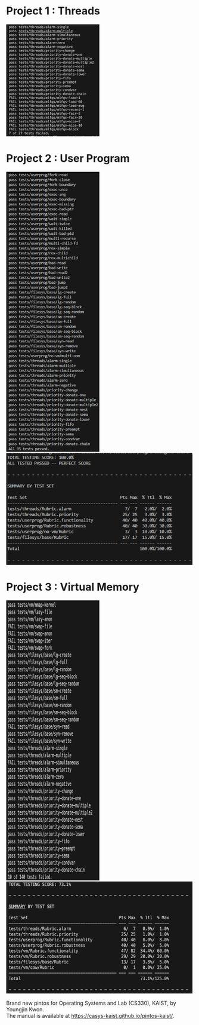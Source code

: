 # Project 1 : Threads
<img width="250" height="300" src="/result_images/project1.png">

# Project 2 : User Program
<img width="250" height="750" src="/result_images/project2_full_test.png">
<img width="500" height="300" src="/result_images/project2_summary.png">

# Project 3 : Virtual Memory
<img width="250" height="750" src="/result_images/project3_full_test.png">
<img width="500" height="300" src="/result_images/project3_summary.png">

Brand new pintos for Operating Systems and Lab (CS330), KAIST, by Youngjin Kwon.  
The manual is available at https://casys-kaist.github.io/pintos-kaist/.
